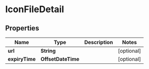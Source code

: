 

# IconFileDetail


## Properties

| Name | Type | Description | Notes |
|------------ | ------------- | ------------- | -------------|
|**url** | **String** |  |  [optional] |
|**expiryTime** | **OffsetDateTime** |  |  [optional] |



